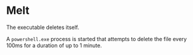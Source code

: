 # Melt

The executable deletes itself.

A `powershell.exe` process is started that attempts to delete the file every 100ms for a duration of up to 1 minute.